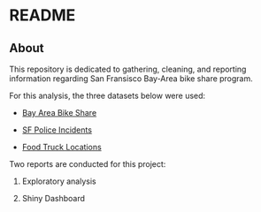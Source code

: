 # README

## About 

This repository is dedicated to gathering, cleaning, and reporting information regarding San Fransisco Bay-Area bike share program.

For this analysis, the three datasets below were used: 

* [Bay Area Bike Share](https://www.fordgobike.com/system-data)

* [SF Police Incidents](https://data.sfgov.org/Public-Safety/-Change-Notice-Police-Department-Incidents/tmnf-yvry)

* [Food Truck Locations](https://data.sfgov.org/Economy-and-Community/Mobile-Food-Schedule/jjew-r69b)

Two reports are conducted for this project: 

1. Exploratory analysis

2. Shiny Dashboard